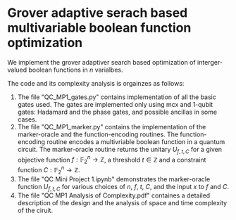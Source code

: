 # Grover adaptive serach based multivariable boolean function optimization

We implement the grover adaptiver search based optimization of interger-valued boolean functions in $n$ varialbes.

The code and its complexity analysis is orgainzes as follows:

  1. The file "QC_MP1_gates.py" contains implementation of all the basic gates used. The gates are implemented only using mcx and $1$-qubit gates: Hadamard and the phase gates, and possible ancillas in some cases.
  2. The file "QC_MP1_marker.py" contains the implementation of the marker-oracle and the function-encoding routines. The function-encoding routine encodes a multivriable boolean function in a quantum circuit. The marker-oracle routine returns the unitary $U_{f,t,C}$ for a given objective function $f:\mathbb{F}_2^n\to \mathbb{Z}$, a threshold $t\in\mathbb{Z}$ and a constraint function $C:\mathbb{F}_2^n\to \mathbb{Z}$.
  3. The file "QC Mini Project 1.ipynb" demonstrates the marker-oracle function $U_{f,t,C}$ for various choices of $n$, $f$, $t$, $C$, and the input $x$ to $f$ and $C$.
  4. The file "QC MP1 Analysis of Complexity.pdf" containes a detailed description of the design and the analysis of space and time complexity of the ciruit. 
